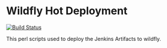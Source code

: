Wildfly Hot Deployment
================
[![Build Status](https://travis-ci.org/vasanthkg/wildfly-deploy.svg?branch=master)](https://travis-ci.org/vasanthkg/wildfly-deploy)

This perl scripts used to deploy the Jenkins Artifacts to wildfly.
